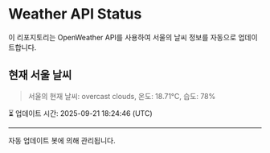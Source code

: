 
# Weather API Status

이 리포지토리는 OpenWeather API를 사용하여 서울의 날씨 정보를 자동으로 업데이트합니다.

## 현재 서울 날씨
> 서울의 현재 날씨: overcast clouds, 온도: 18.71°C, 습도: 78%

⏳ 업데이트 시간: 2025-09-21 18:24:46 (UTC)

---
자동 업데이트 봇에 의해 관리됩니다.
